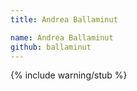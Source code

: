 ```yaml
---
title: Andrea Ballaminut

name: Andrea Ballaminut
github: ballaminut
---
```


{% include warning/stub %}
